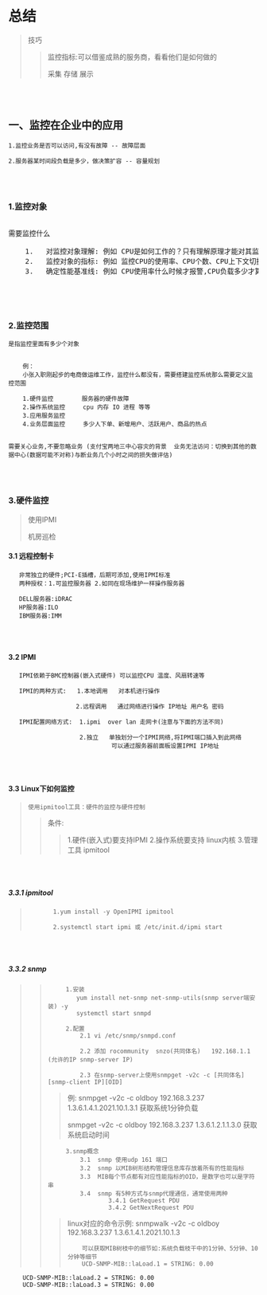 # 总结

>技巧 
>>监控指标:可以借鉴成熟的服务商，看看他们是如何做的
>>
>>采集 存储 展示

<br>
</br>

## 一、监控在企业中的应用
    
    1.监控业务是否可以访问,有没有故障 -- 故障层面
    
    2.服务器某时间段负载是多少，做决策扩容 -- 容量规划 

<br>
</br>

### 1.监控对象
<pre> 
需要监控什么 
    
    1.   对监控对象理解: 例如 CPU是如何工作的？只有理解原理才能对其监控          
    2.   监控对象的指标: 例如 监控CPU的使用率、CPU个数、CPU上下文切换,需要建立在<mark>对监控对象理解的基础上</mark>
    3.   确定性能基准线: 例如 CPU使用率什么时候才报警,CPU负载多少才算高
   </pre>

<br>
</br>

### 2.监控范围

    是指监控里面有多少个对象
       
        
        例：
        小张入职刚起步的电商做运维工作，监控什么都没有，需要搭建监控系统那么需要定义监控范围

        1.硬件监控        服务器的硬件故障
        2.操作系统监控     cpu 内存 IO 进程 等等
        3.应用服务监控     
        4.业务层面监控     多少人下单、新增用户、活跃用户、商品的热点
     
    
    需要关心业务,不要忽略业务 (支付宝两地三中心容灾的背景  业务无法访问：切换到其他的数据中心(数据可能不对称)与断业务几个小时之间的损失做评估)

<br>
</br>


### 3.硬件监控

>使用IPMI
>
>机房巡检
>


#### 3.1 远程控制卡
       
       非常独立的硬件;PCI-E插槽，后期可添加,使用IPMI标准 
       两种授权：1.可监控服务器 2.如同在现场维护一样操作服务器
       
       DELL服务器:iDRAC
       HP服务器:ILO
       IBM服务器:IMM 

<br>
</br>

#### 3.2 IPMI       
       IPMI依赖于BMC控制器(嵌入式硬件) 可以监控CPU 温度、风扇转速等
       
       IPMI的两种方式:   1.本地调用   对本机进行操作
       
                       2.远程调用   通过网络进行操作 IP地址 用户名 密码
                     
       IPMI配置网络方式:  1.ipmi  over lan 走网卡(注意与下面的方法不同)
       
                        2.独立   单独划分一个IPMI网络,将IPMI端口插入到此网络
                                 可以通过服务器前面板设置IPMI IP地址
                    
       
  <br>
</br>
     
#### 3.3 Linux下如何监控
>     使用ipmitool工具：硬件的监控与硬件控制
>>  条件:    
>>>  1.硬件(嵌入式)要支持IPMI
>>>  2.操作系统要支持  linux内核
>>>  3.管理工具  ipmitool  
    

<br>
</br> 

##### 3.3.1 ipmitool
> 
>            1.yum install -y OpenIPMI ipmitool
> 
>            2.systemctl start ipmi 或 /etc/init.d/ipmi start
>           
  
<br>
</br>

##### 3.3.2 snmp    
>>          1.安装
>>             yum install net-snmp net-snmp-utils(snmp server端安装) -y 
>>             systemctl start snmpd
>>      
>>          2.配置
>>              2.1 vi /etc/snmp/snmpd.conf
>>              
>>              2.2 添加 rocommunity  snzo(共同体名)   192.168.1.1  (允许的IP snmp-server IP)
>>              
>>              2.3 在snmp-server上使用snmpget -v2c -c [共同体名] [snmp-client IP][OID]  
>>>     
>>> 例:
>>>snmpget -v2c -c oldboy 192.168.3.237 1.3.6.1.4.1.2021.10.1.3.1  获取系统1分钟负载
>>>         
>>>snmpget -v2c -c oldboy 192.168.3.237 1.3.6.1.2.1.1.3.0      获取系统启动时间
>>> 
>>          3.snmp概念 
>>              3.1  snmp 使用udp 161 端口
>>              3.2  snmp 以MIB树形结构管理信息库存放着所有的性能指标 
>>              3.3  MIB每个节点都有对应性能指标的OID，是数字也可以是字符串 
>>              3.4  snmp 有5种方式与snmp代理通信，通常使用两种 
>>                      3.4.1 GetRequest PDU
>>                      3.4.2 GetNextRequest PDU
>> 
>>>     
>>>
>>>
>>>linux对应的命令示例:
>>>snmpwalk -v2c -c oldboy 192.168.3.237 1.3.6.1.4.1.2021.10.1.3
>>>
>>>         可以获取MIB树枝中的细节如:系统负载枝干中的1分钟、5分钟、10分钟等细节   
>>>         UCD-SNMP-MIB::laLoad.1 = STRING: 0.00        UCD-SNMP-MIB::laLoad.2 = STRING: 0.00        UCD-SNMP-MIB::laLoad.3 = STRING: 0.00            



